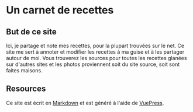 # Un carnet de recettes

## But de ce site

Ici, je partage et note mes recettes, pour la plupart trouvées sur le net. Ce site me sert à annoter et modifier les recettes à ma guise et à les partager autour de moi.
Vous trouverez les sources pour toutes les recettes glanées sur d'autres sites et les photos proviennent soit du site source, soit sont faites maisons.

## Resources
 
Ce site est écrit en [Markdown](https://fr.wikipedia.org/wiki/Markdown) et est généré à l'aide de [VuePress](https://vuepress.vuejs.org/).
 
